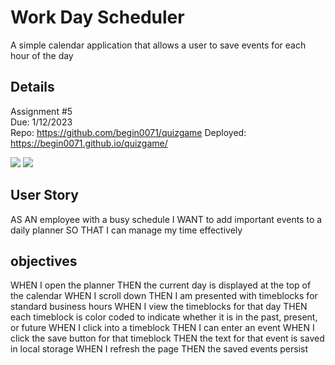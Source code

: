 # Work Day Scheduler
A simple calendar application that allows a user to save events for each hour of the day 
## Details  
Assignment #5  
Due: 1/12/2023  
Repo: https://github.com/begin0071/quizgame 
Deployed: https://begin0071.github.io/quizgame/ 

<img src="/images/gamebegins.png">  
<img src="/images/ingame.png">   
 

## User Story
AS AN employee with a busy schedule
I WANT to add important events to a daily planner
SO THAT I can manage my time effectively
## objectives
WHEN I open the planner
THEN the current day is displayed at the top of the calendar
WHEN I scroll down
THEN I am presented with timeblocks for standard business hours
WHEN I view the timeblocks for that day
THEN each timeblock is color coded to indicate whether it is in the past, present, or future
WHEN I click into a timeblock
THEN I can enter an event
WHEN I click the save button for that timeblock
THEN the text for that event is saved in local storage
WHEN I refresh the page
THEN the saved events persist
